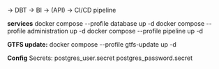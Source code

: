 -> DBT
-> BI
-> (API)
-> CI/CD pipeline


**services**
docker compose --profile database up -d
docker compose --profile administration up -d
docker compose --profile pipeline up -d

**GTFS update:**
docker compose --profile gtfs-update up -d


**Config**
Secrets:
postgres_user.secret
postgres_password.secret